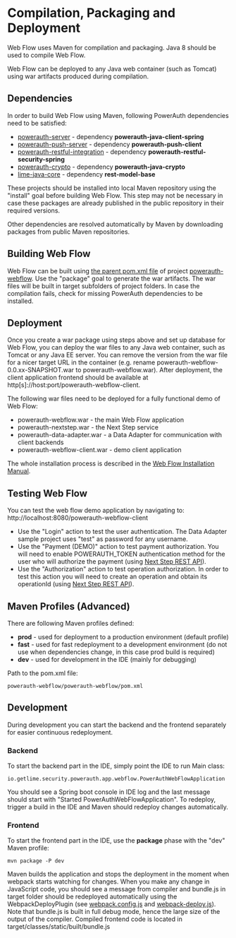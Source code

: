 # Compilation, Packaging and Deployment

Web Flow uses Maven for compilation and packaging. Java 8 should be used to compile Web Flow.

Web Flow can be deployed to any Java web container (such as Tomcat) using war artifacts produced during compilation.

## Dependencies

In order to build Web Flow using Maven, following PowerAuth dependencies need to be satisfied:

* [powerauth-server](https://github.com/wultra/powerauth-server) - dependency **powerauth-java-client-spring**
* [powerauth-push-server](https://github.com/wultra/powerauth-push-server) - dependency **powerauth-push-client**
* [powerauth-restful-integration](https://github.com/wultra/powerauth-restful-integration) - dependency **powerauth-restful-security-spring**
* [powerauth-crypto](https://github.com/wultra/powerauth-crypto) - dependency **powerauth-java-crypto**
* [lime-java-core](https://github.com/wultra/lime-java-core) - dependency **rest-model-base**

These projects should be installed into local Maven repository using the "install" goal before building Web Flow. This step may not be necessary in case these packages are already published in the public repository in their required versions.

Other dependencies are resolved automatically by Maven by downloading packages from public Maven repositories.

## Building Web Flow

Web Flow can be built using [the parent pom.xml file](../pom.xml) of project [powerauth-webflow](https://github.com/wultra/powerauth-webflow#docucheck-keep-link). Use the "package" goal to generate the war artifacts. The war files will be built in target subfolders of project folders. In case the compilation fails, check for missing PowerAuth dependencies to be installed.

## Deployment

Once you create a war package using steps above and set up database for Web Flow, you can deploy the war files to any Java web container, such as Tomcat or any Java EE server. You can remove the version from the war file for a nicer target URL in the container (e.g. rename powerauth-webflow-0.0.xx-SNAPSHOT.war to powerauth-webflow.war). After deployment, the client application frontend should be available at http[s]://host:port/powerauth-webflow-client.

The following war files need to be deployed for a fully functional demo of Web Flow:
* powerauth-webflow.war - the main Web Flow application
* powerauth-nextstep.war - the Next Step service
* powerauth-data-adapter.war - a Data Adapter for communication with client backends
* powerauth-webflow-client.war - demo client application

The whole installation process is described in the [Web Flow Installation Manual](./Web-Flow-Installation-Manual.md).

## Testing Web Flow

You can test the web flow demo application by navigating to: http://localhost:8080/powerauth-webflow-client

* Use the "Login" action to test the user authentication. The Data Adapter sample project uses "test" as password for any username.
* Use the "Payment (DEMO)" action to test payment authorization. You will need to enable POWERAUTH_TOKEN authentication method for the user who will authorize the payment (using [Next Step REST API](./Next-Step-Server-REST-API-Reference.md#enable-an-authentication-method-for-given-user)).
* Use the "Authorization" action to test operation authorization. In order to test this action you will need to create an operation and obtain its operationId (using [Next Step REST API](./Next-Step-Server-REST-API-Reference.md#create-an-operation)).

## Maven Profiles (Advanced)

There are following Maven profiles defined:
* **prod** - used for deployment to a production environment (default profile)
* **fast** - used for fast redeployment to a development environment (do not use when dependencies change, in this case prod build is required)
* **dev** - used for development in the IDE (mainly for debugging)

Path to the pom.xml file:

`powerauth-webflow/powerauth-webflow/pom.xml`

## Development

During development you can start the backend and the frontend separately for easier continuous redeployment.

### Backend
To start the backend part in the IDE, simply point the IDE to run Main class:

`io.getlime.security.powerauth.app.webflow.PowerAuthWebFlowApplication`

You should see a Spring boot console in IDE log and the last message should start with "Started PowerAuthWebFlowApplication". To redeploy, trigger a build in the IDE and Maven should redeploy changes automatically.

### Frontend
To start the frontend part in the IDE, use the **package** phase with the "dev" Maven profile:

`mvn package -P dev`

Maven builds the application and stops the deployment in the moment when webpack starts watching for changes. When you make any change in JavaScript code, you should see a message from compiler and bundle.js in target folder should be redeployed automatically using the WebpackDeployPlugin (see [webpack.config.js](../powerauth-webflow/webpack.config.js) and [webpack-deploy.js](../powerauth-webflow/src/main/js/webpack-deploy.js)). Note that bundle.js is built in full debug mode, hence the large size of the output of the compiler. Compiled frontend code is located in target/classes/static/built/bundle.js
